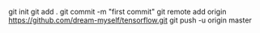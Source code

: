 git init
git add .
git commit -m "first commit"
git remote add origin https://github.com/dream-myself/tensorflow.git
git push -u origin master
